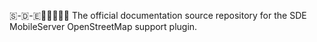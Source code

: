 🇸-🇩-🇪📱️🌐️💾️🔌️📖️ The official documentation source repository for the SDE MobileServer OpenStreetMap support plugin. 
